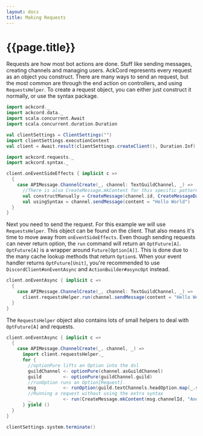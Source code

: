 ```yaml
---
layout: docs
title: Making Requests
---
```


# {{page.title}}
Requests are how most bot actions are done. Stuff like sending messages, 
creating channels and managing users. AckCord represents every request as an
object you construct. There are many ways to send an request, but the most 
common are through the end action on controllers, and using `RequestsHelper`. 
To create a request object, you can either just construct it normally, or use 
the syntax package.
```scala mdoc:invisible
import ackcord._
import ackcord.data._
import scala.concurrent.Await
import scala.concurrent.duration.Duration

val clientSettings = ClientSettings("")
import clientSettings.executionContext
val client = Await.result(clientSettings.createClient(), Duration.Inf)
```
```scala mdoc:silent
import ackcord.requests._
import ackcord.syntax._

client.onEventSideEffects { implicit c => 
  {
    case APIMessage.ChannelCreate(_, channel: TextGuildChannel, _) =>
      //There is also CreateMessage.mkContent for this specific pattern
      val constructManually = CreateMessage(channel.id, CreateMessageData(content = "Hello World"))
      val usingSyntax = channel.sendMessage(content = "Hello World")
  }
}
```

Next you need to send the request. For this example we will use `RequestsHelper`. 
This object can be found on the client. That also means it's time to move away
from `onEventSideEffects`. Even though sending requests can never 
return option, the `run` command will return an `OptFuture[A]`. 
`OptFuture[A]` is a wrapper around `Future[Option[A]]`. This is done
due to the many cache lookup methods that return `Option`s.
When your event handler returns `OptFuture[Unit]`, you're recommended 
to use `DiscordClient#onEventAsync` and `ActionBuilder#asyncOpt` instead.

```scala mdoc:silent
client.onEventAsync { implicit c => 
  {
    case APIMessage.ChannelCreate(_, channel: TextGuildChannel, _) =>
      client.requestsHelper.run(channel.sendMessage(content = "Hello World")).map(_ => ())
  }
}
```

The `RequestsHelper` object also contains lots of small helpers to deal with 
`OptFuture[A]` and requests.

```scala mdoc:silent
client.onEventAsync { implicit c => 
  {
    case APIMessage.ChannelCreate(_, channel, _) =>
      import client.requestsHelper._
      for {
        //optionPure lifts an Option into the dsl
        guildChannel <- optionPure(channel.asGuildChannel)
        guild        <- optionPure(guildChannel.guild)
        //runOption runs an Option[Request].
        msg          <- runOption(guild.textChannels.headOption.map(_.sendMessage("FIRST")))
        //Running a request without using the extra syntax
        _            <- run(CreateMessage.mkContent(msg.channelId, "Another message"))
      } yield ()
  }
}
```

```scala mdoc:invisible
clientSettings.system.terminate()
```